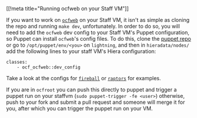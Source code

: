 [[!meta title="Running ocfweb on your Staff VM"]]

If you want to work on [`ocfweb`][0] on your Staff VM, it isn't as
simple as cloning the repo and running `make dev`, unfortunately.
In order to do so, you will need to add the `ocfweb` dev config to
your Staff VM's Puppet configuration, so Puppet can install
`ocfweb`'s config files. To do this, clone the [puppet repo][1] or
go to `/opt/puppet/env/<you>` on `lightning`, and then in
`hieradata/nodes/` add the following lines to your staff VM's Hiera
configuration:

    classes:
        - ocf_ocfweb::dev_config

Take a look at the configs for [`fireball`][2] or [`raptors`][3] for
examples.

If you are in `ocfroot` you can push this directly to puppet and
trigger a puppet run on your staffvm (`sudo puppet-trigger -fe <user>`)
otherwise, push to your fork and submit a pull request and someone will
merge it for you, after which you can trigger the puppet run on your VM.

[0]: https://github.com/ocf/ocfweb
[1]: https://github.com/ocf/puppet
[2]: https://github.com/ocf/puppet/blob/master/hieradata/nodes/fireball.yaml
[3]: https://github.com/ocf/puppet/blob/master/hieradata/nodes/raptors.yaml

